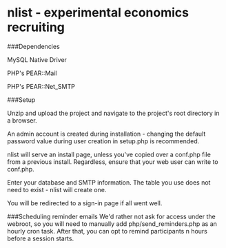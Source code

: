 # nlist - experimental economics recruiting

###Dependencies

MySQL Native Driver

PHP's PEAR::Mail

PHP's PEAR::Net_SMTP

###Setup

Unzip and upload the project and navigate to the project's root directory in a browser. 

An admin account is created during installation - changing the default password value during user creation in setup.php is recommended.

nlist will serve an install page, unless you've copied over a conf.php file from a previous install. Regardless, ensure that your web user can write to conf.php.

Enter your database and SMTP information. The table you use does not need to exist - nlist will create one.

You will be redirected to a sign-in page if all went well.

###Scheduling reminder emails
We'd rather not ask for access under the webroot, so you will need to manually add php/send_reminders.php as an hourly cron task. After that, you can opt to remind participants n hours before a session starts.
